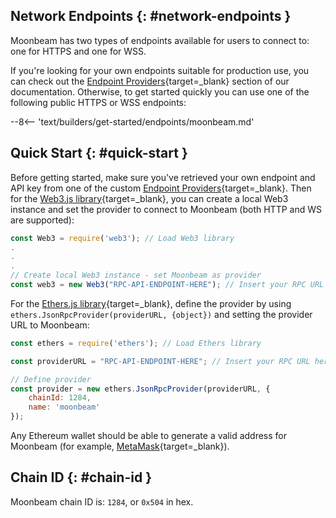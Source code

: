 ## Network Endpoints {: #network-endpoints }

Moonbeam has two types of endpoints available for users to connect to: one for HTTPS and one for WSS. 

If you're looking for your own endpoints suitable for production use, you can check out the [Endpoint Providers](/builders/get-started/endpoints/#endpoint-providers){target=_blank} section of our documentation. Otherwise, to get started quickly you can use one of the following public HTTPS or WSS endpoints:

--8<-- 'text/builders/get-started/endpoints/moonbeam.md'

## Quick Start {: #quick-start } 

Before getting started, make sure you've retrieved your own endpoint and API key from one of the custom [Endpoint Providers](/builders/get-started/endpoints/){target=_blank}. Then for the [Web3.js library](/builders/build/eth-api/libraries/web3js){target=_blank}, you can create a local Web3 instance and set the provider to connect to Moonbeam (both HTTP and WS are supported):

```js
const Web3 = require('web3'); // Load Web3 library
.
.
.
// Create local Web3 instance - set Moonbeam as provider
const web3 = new Web3("RPC-API-ENDPOINT-HERE"); // Insert your RPC URL here
```

For the [Ethers.js library](/builders/build/eth-api/libraries/ethersjs){target=_blank}, define the provider by using `ethers.JsonRpcProvider(providerURL, {object})` and setting the provider URL to Moonbeam:

```js
const ethers = require('ethers'); // Load Ethers library

const providerURL = "RPC-API-ENDPOINT-HERE"; // Insert your RPC URL here

// Define provider
const provider = new ethers.JsonRpcProvider(providerURL, {
    chainId: 1284,
    name: 'moonbeam'
});
```

Any Ethereum wallet should be able to generate a valid address for Moonbeam (for example, [MetaMask](https://metamask.io/){target=_blank}).

## Chain ID {: #chain-id } 

Moonbeam chain ID is: `1284`, or `0x504` in hex.
